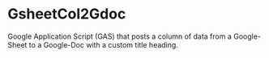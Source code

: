 # GsheetCol2Gdoc
Google Application Script (GAS) that posts a column of data from a Google-Sheet to a Google-Doc with a custom title heading.

